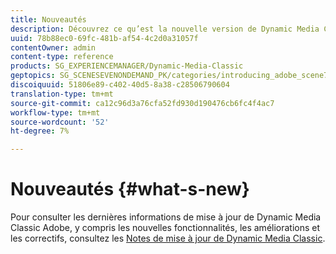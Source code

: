 ```yaml
---
title: Nouveautés
description: Découvrez ce qu’est la nouvelle version de Dynamic Media Classic dans les notes de mise à jour actuelles.
uuid: 78b88ec0-69fc-481b-af54-4c2d0a31057f
contentOwner: admin
content-type: reference
products: SG_EXPERIENCEMANAGER/Dynamic-Media-Classic
geptopics: SG_SCENESEVENONDEMAND_PK/categories/introducing_adobe_scene7
discoiquuid: 51806e89-c402-40d5-8a38-c28506790604
translation-type: tm+mt
source-git-commit: ca12c96d3a76cfa52fd930d190476cb6fc4f4ac7
workflow-type: tm+mt
source-wordcount: '52'
ht-degree: 7%

---
```



# Nouveautés {#what-s-new}

Pour consulter les dernières informations de mise à jour de Dynamic Media Classic Adobe, y compris les nouvelles fonctionnalités, les améliorations et les correctifs, consultez les [Notes de mise à jour de Dynamic Media Classic](https://docs.adobe.com/content/help/en/dynamic-media-developer-resources/release-notes/s7rn2017.html).
